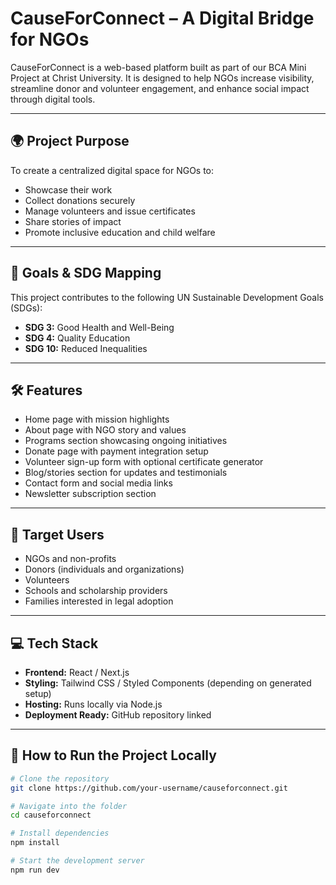 # CauseForConnect – A Digital Bridge for NGOs

CauseForConnect is a web-based platform built as part of our BCA Mini Project at Christ University. It is designed to help NGOs increase visibility, streamline donor and volunteer engagement, and enhance social impact through digital tools.

---

## 🌍 Project Purpose

To create a centralized digital space for NGOs to:
- Showcase their work
- Collect donations securely
- Manage volunteers and issue certificates
- Share stories of impact
- Promote inclusive education and child welfare

---

## 🎯 Goals & SDG Mapping

This project contributes to the following UN Sustainable Development Goals (SDGs):
- **SDG 3:** Good Health and Well-Being  
- **SDG 4:** Quality Education  
- **SDG 10:** Reduced Inequalities  

---

## 🛠️ Features

- Home page with mission highlights
- About page with NGO story and values
- Programs section showcasing ongoing initiatives
- Donate page with payment integration setup
- Volunteer sign-up form with optional certificate generator
- Blog/stories section for updates and testimonials
- Contact form and social media links
- Newsletter subscription section

---

## 👥 Target Users

- NGOs and non-profits
- Donors (individuals and organizations)
- Volunteers
- Schools and scholarship providers
- Families interested in legal adoption

---

## 💻 Tech Stack

- **Frontend:** React / Next.js
- **Styling:** Tailwind CSS / Styled Components (depending on generated setup)
- **Hosting:** Runs locally via Node.js  
- **Deployment Ready:** GitHub repository linked

---

## 🔧 How to Run the Project Locally

```bash
# Clone the repository
git clone https://github.com/your-username/causeforconnect.git

# Navigate into the folder
cd causeforconnect

# Install dependencies
npm install

# Start the development server
npm run dev